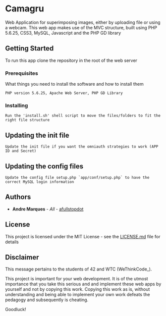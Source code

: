 # Camagru

Web Application for superimposing images, either by uploading file or using a webcam. This web app makes use of the MVC structure, built using PHP 5.6.25, CSS3, MySQL, Javascript and the PHP GD library

## Getting Started

To run this app clone the repository in the root of the web server

### Prerequisites

What things you need to install the software and how to install them

```
PHP version 5.6.25, Apache Web Server, PHP GD Library
```

### Installing

```
Run the 'install.sh' shell script to move the files/folders to fit the right file structure
```

## Updating the init file

```
Update the init file if you want the omniauth strategies to work (APP ID and Secret)
```

## Updating the config files
```
Update the config file setup.php `app/conf/setup.php` to have the correct MySQL login information
```

## Authors

* **Andre Marques** - *All* - [afullstopdot](https://github.com/afullstopdot)

## License

This project is licensed under the MIT License - see the [LICENSE.md](LICENSE.md) file for details

## Disclaimer

This message pertains to the students of 42 and WTC (WeThinkCode_).

This project is important for your web development.
It is of the utmost importance that you take this serious and and implement these web apps by yourself and not by copying this work.
Copying this work as is, without understanding and being able to implement your own work defeats the pedagogy and subsequently is cheating.

Goodluck!

